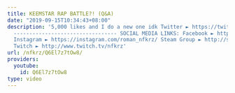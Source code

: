 ```yaml
---
title: KEEMSTAR RAP BATTLE?! (Q&A)
date: "2019-09-15T10:34:43+08:00"
description: '5,000 likes and I do a new one idk Twitter ► https://twitter.com/NFKRZAlt
  --------------------------------- SOCIAL MEDIA LINKS: Facebook ► https://www.facebook.com/NFKRZ1
  Instagram ► https://instagram.com/roman_nfkrz/ Steam Group ► http://steamcommunity.com/groups/nfkrzgroup
  Twitch ► http://www.twitch.tv/nfkrz'
url: /nfkrz/Q6El7z7tOw8/
providers:
  youtube:
    id: Q6El7z7tOw8
type: video
---
```


